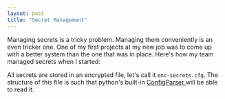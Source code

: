 ```yaml
---
layout: post
title: "Secret Management"
---
```


Managing secrets is a tricky problem. Managing them conveniently is an even tricker one. One of my first projects at my new job was to come up with a better system than the one that was in place. Here's how my team managed secrets when I started:

All secrets are stored in an encrypted file, let's call it ```enc-secrets.cfg```. The structure of this file is such that python's built-in [ConfigParser ](https://docs.python.org/2/library/configparser.html) will be able to read it.
